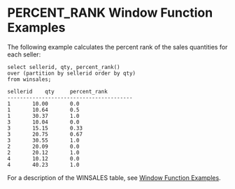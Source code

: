 # PERCENT\_RANK Window Function Examples<a name="r_Examples_of_PERCENT_RANK_WF"></a>

The following example calculates the percent rank of the sales quantities for each seller:

```
select sellerid, qty, percent_rank() 
over (partition by sellerid order by qty) 
from winsales;

sellerid	qty		percent_rank
----------------------------------------
1		10.00		0.0
1		10.64		0.5
1		30.37		1.0
3		10.04		0.0
3		15.15		0.33
3		20.75		0.67
3		30.55		1.0
2		20.09		0.0
2		20.12		1.0
4		10.12		0.0
4		40.23		1.0
```

For a description of the WINSALES table, see [Window Function Examples](r_Window_function_examples.md)\.